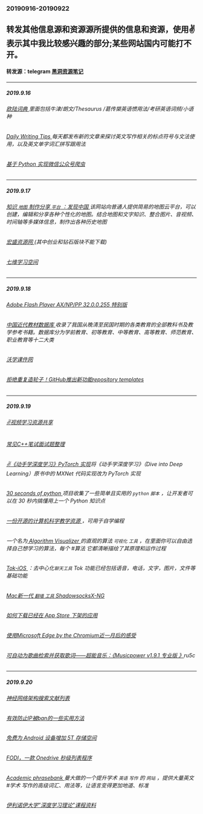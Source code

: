 ### 20190916-20190922
转发其他信息源和资源源所提供的信息和资源，使用✌表示其中我比较感兴趣的部分;某些网站国内可能打不开。
---
#### 转发源：telegram [黑洞资源笔记](https://t.me/tieliu)
---
##### 2019.9.16
###### [欧陆词典 ](https://drive.google.com/drive/folders/10nJhb_pOMA5j56T1yNSNPrSW_GVwZJIG?usp=sharing) 里面包括牛津/朗文/Thesaurus /葛传槼英语惯用法/考研英语词频/小语种
###### [Daily Writing Tips ](https://www.dailywritingtips.com/)每天都发布新的文章来探讨英文写作相关的标点符号与文法使用，以及英文单字词汇拼写跟用法
###### [基于 Python 实现微信公众号爬虫 ](https://github.com/MiracleWong/Python-Web-Crawler-To-Wechat)
---
##### 2019.9.17
###### [知识 `地图` 制作分享 `平台` ：发现中国 ](https://www.ageeye.cn/)  该网站向普通人提供简易的地图云平台，可以创建，编辑和分享各种个性化的地图。结合地图和文字知识、整合图片、音视频、时间轴等多媒体信息，制作出各种历史地图
###### [宏盛资源网 ](http://www.hszy8.com/home.php?mod=task)(其中创业和钻石版块不能下载)
###### [七维学习空间 ](http://www.xuexi1234567.com/)
---
##### 2019.9.18
###### [Adobe Flash Player AX/NP/PP 32.0.0.255 特别版 ](https://www.52pojie.cn/thread-1022916-1-1.html)
###### [中国近代教材数据库 ](http://www.qdlib.com.cn:802/index.aspx)收录了我国从晚清至民国时期的各类教育的全部教科书及教学参考书籍。数据库分为学前教育、初等教育、中等教育、高等教育、师范教育、职业教育等十二大类
###### [沃学课件网 ](http://www.oxxue.com/)
###### [拒绝重复造轮子！GitHub推出新功能repository templates ](https://zhuanlan.zhihu.com/p/68492736)
---
##### 2019.9.19
###### [✌视频学习资源共享 ](https://github.com/zhouJinYing/share_video)
###### [常见C++笔试面试题整理 ](https://zhuanlan.zhihu.com/p/69999591)
###### [✌《动手学深度学习》PyTorch 实现](https://github.com/ShusenTang/Dive-into-DL-PyTorch)将《动手学深度学习》（Dive into Deep Learning）原书中的 MXNet 代码实现改为 PyTorch 实现
###### [30 seconds of python ](https://github.com/30-seconds/30-seconds-of-python) 项目收集了一些简单且实用的 `python` `脚本` ，让开发者可以在 30 秒内搞懂用上一个 Python 知识点
###### [一份开源的计算机科学教学资源 ](https://github.com/ossu/computer-science)，可用于自学编程
###### 一个名为[ Algorithm Visualizer ](https://github.com/algorithm-visualizer/algorithm-visualizer) 的直观的算法 `可视化` `工具` ，在里面你可以自由选择自己想学习的算法，每个 #算法 它都清晰描绘了其原理和运作过程
###### [Tok-iOS ](https://github.com/InsightIM/Tok-iOS) ：去中心化`聊天工具` Tok 功能已经包括语音，电话，文字，图片，文件等基础功能
###### [Mac新一代 `翻墙` `工具` ShadowsocksX-NG ](https://github.com/shadowsocks/ShadowsocksX-NG)
###### [如何下载已经在 App Store 下架的应用 ](https://sspai.com/post/41725)
###### [使用Microsoft Edge by the Chromium近一月后的感受 ](https://zhuanlan.zhihu.com/p/67688094)
###### [可自动为歌曲检索并获取歌词——超能音乐：《Musicpower v1.9.1 专业版 》](https://pan.baidu.com/s/1F9jtZc-awYHYRWjy5saphw#/)ru5c 
---
##### 2019.9.20
###### [神经网络架构搜索文献列表 ](https://www.automl.org/automl/literature-on-neural-architecture-search/)
###### [有效防止IP被ban的一些实用方法 ](https://blog.sprov.xyz/2019/09/16/prevent-ip-block/)
###### [免费为 Android 设备增加 5T 存储空间 ](https://logi.ml/script/free-to-add-5t-extra-storage-for-android-devices.html)
###### [FODI，一款 Onedrive 秒级列表程序 ](https://logi.ml/front-end/scf-fodi.html)
###### [Academic phrasebank ](http://www.phrasebank.manchester.ac.uk/)曼大做的一个提升学术 `英语` `写作` 的 `网站` ，提供大量英文 #学术 写作的高级词汇、用法等，让语言变得更加地道、标准
###### [伊利诺伊大学”深度学习理论”课程资料 ](http://mjt.cs.illinois.edu/courses/dlt-f19/://)
###### []()
